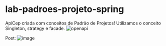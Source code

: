 # lab-padroes-projeto-spring
ApiCep criada com conceitos de Padrão de Projetos! Utilizamos o conceito Singleton, strategy e facade.
![openapi](https://user-images.githubusercontent.com/41305394/166254125-2eea810e-b2ab-4cfe-aa69-4a43879d4651.png)

Post:
![image](https://user-images.githubusercontent.com/41305394/166256607-1a70e8ce-c57e-4b0b-9557-22c068227d82.png)

